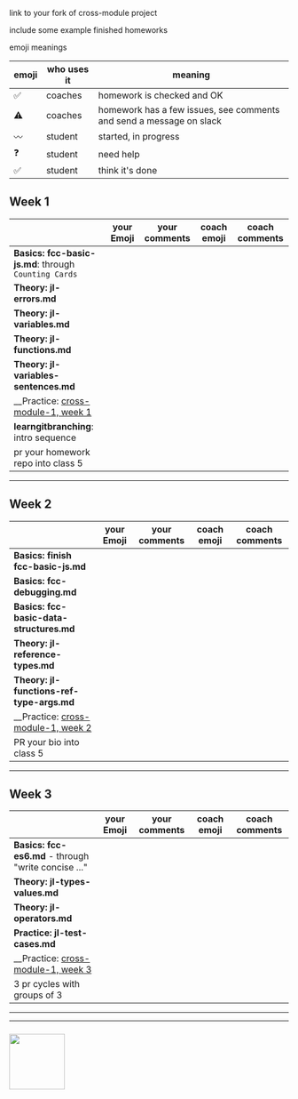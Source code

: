 link to your fork of cross-module project

include some example finished homeworks

emoji meanings

| emoji | who uses it | meaning |
| --- | --- | --- |
| :white_check_mark: | coaches | homework is checked and OK |
| :warning: | coaches | homework has a few issues, see comments and send a message on slack |
|  :wavy_dash: | student | started, in progress  | 
| :question: | student | need help  | 
| :white_check_mark: | student | think it's done | 


## Week 1

|  | your Emoji | your comments | coach emoji | coach comments |
| --- | --- | --- | --- | --- |
| __Basics: fcc-basic-js.md__: through ```Counting Cards``` | | | | |
| __Theory: jl-errors.md__ | | | | |
| __Theory: jl-variables.md__ | | | |
| __Theory: jl-functions.md__ | | | |
| __Theory: jl-variables-sentences.md__ | | | | |
| __Practice: [cross-module-1, week 1]() | | | | |
| __learngitbranching__: intro sequence | | | | |
| pr your homework repo into class 5 | | | | |

---

## Week 2

|  | your Emoji | your comments | coach emoji | coach comments |
| --- | --- | --- | --- | --- |
| __Basics: finish fcc-basic-js.md__ | | | | |
| __Basics: fcc-debugging.md__ | | | | |
| __Basics: fcc-basic-data-structures.md__ | | | | |
| __Theory: jl-reference-types.md__ | | | | |
| __Theory: jl-functions-ref-type-args.md__ | | | | |
| __Practice: [cross-module-1, week 2]() | | | | |
| PR your bio into class 5 | | | | | 


---

## Week 3

|  | your Emoji | your comments | coach emoji | coach comments |
| --- | --- | --- | --- | --- |
| __Basics: fcc-es6.md__ - through "write concise ..." | | | | |
| __Theory: jl-types-values.md__ | | | | |
| __Theory: jl-operators.md__ | | | | |
| __Practice: jl-test-cases.md__ | | | | |
| __Practice: [cross-module-1, week 3]() | | | | |
| 3 pr cycles with groups of 3 | | | | | 


___
___
### <a href="https://hackyourfuture.be" target="_blank"><img src="https://pbs.twimg.com/profile_images/984474625009741824/Bs_qKx6-_400x400.jpg" width="100" height="100"></img></a>
